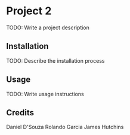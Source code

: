 # Project 2

TODO: Write a project description

## Installation

TODO: Describe the installation process

## Usage

TODO: Write usage instructions

## Credits

Daniel D'Souza
Rolando Garcia
James Hutchins
